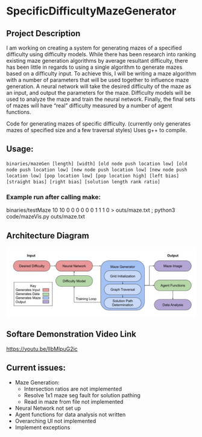 # SpecificDifficultyMazeGenerator
## Project Description
I am working on creating a system for generating mazes of a specified difficulty using difficulty models. While there has been research into ranking existing maze generation algorithms by average resultant difficulty, there has been little in regards to using a single algorithm to generate mazes based on a difficulty input. To achieve this, I will be writing a maze algorithm with a number of parameters that will be used together to influence maze generation. A neural network will take the desired difficulty of the maze as an input, and output the parameters for the maze. Difficulty models will be used to analyze the maze and train the neural network. Finally, the final sets of mazes will have “real” difficulty measured by a number of agent functions.

Code for generating mazes of specific difficulty.
    (currently only generates mazes of specified size and a few traversal styles)
Uses g++ to compile.

## Usage:
    binaries/mazeGen [length] [width] [old node push location low] [old node push location low] [new node push location low] [new node push location low] [pop location low] [pop location high] [left bias] [straight bias] [right bias] [solution length rank ratio]

### Example run after calling make:
binaries/testMaze 10 10 0 0 0 0 0 0 1 1 1 0 > outs/maze.txt ; python3 code/mazeVis.py outs/maze.txt

## Architecture Diagram
![Architecture Diagram](SoftwareArchitectureDiagram.jpg)

## Softare Demonstration Video Link
https://youtu.be/llbMlpuG2ic

## Current issues:
- Maze Generation:
    - Intersection ratios are not implemented
    - Resolve 1x1 maze seg fault for solution pathing
    - Read in maze from file not implemented
- Neural Network not set up
- Agent functions for data analysis not written
- Overarching UI not implemented
- Implement exceptions
